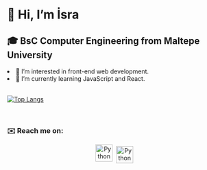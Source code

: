 <h1>👋 Hi, I’m İsra</h1>
<h2>🎓 BsC Computer Engineering from Maltepe University</h2>

<li>👀 I’m interested in front-end web development.</li>
<li>🌱 I’m currently learning JavaScript and React.</li><br>


[![Top Langs](https://github-readme-stats-git-masterrstaa-rickstaa.vercel.app/api/top-langs/?username=isragosterit)](https://github.com/anuraghazra/github-readme-stats)

<br />
<h3>✉️ Reach me on:</h3>
<p align="center">
 <a href="https://www.linkedin.com/in/israg%C3%B6sterit/" target="_blank" rel="noopener noreferrer"> <img src="https://cdn.jsdelivr.net/npm/simple-icons@v3/icons/linkedin.svg" alt="Python" height="40" style="vertical-align:top; margin:4px color:white"></a>
 <a href="mailto:isra.gstrt@gmail.com"> <img src="https://cdn.jsdelivr.net/npm/simple-icons@v3/icons/gmail.svg" alt="Python" height="40" style="vertical-align:top; margin:4px"></a>
</p>

